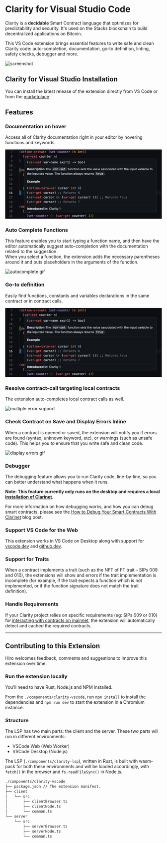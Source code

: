 # Clarity for Visual Studio Code

Clarity is a **decidable** Smart Contract language that optimizes for predictability and security. It's used on the Stacks blockchain to build decentralized applications on Bitcoin.

This VS Code extension brings essential features to write safe and clean Clarity code: auto-completion, documentation, go-to definition, linting, safety checks, debugger and more.

![screenshot](https://raw.githubusercontent.com/hirosystems/clarinet/develop/components/clarity-vscode/docs/images/screenshot.png)

## Clarity for Visual Studio Installation

You can install the latest release of the extension directly from VS Code or from the [marketplace](https://marketplace.visualstudio.com/items?itemName=hirosystems.clarity-lsp).

## Features

### Documentation on hover

Access all of Clarity documentation right in your editor by hovering functions and keywords.

![documentation screenshot](https://raw.githubusercontent.com/hirosystems/clarinet/develop/components/clarity-vscode/docs/images/documentation.png)

### Auto Complete Functions

This feature enables you to start typing a function name, and then have the editor automatically suggest auto-completion with the documentation related to the suggestion.  
When you select a function, the extension adds the necessary parentheses around it and puts placeholders in the arguments of the function.

![autocomplete gif](https://raw.githubusercontent.com/hirosystems/clarinet/develop/components/clarity-vscode/docs/images/autocomplete.gif)

### Go-to definition

Easily find functions, constants and variables declarations in the same contract or in contract calls.

![go-to definition screenshot](https://raw.githubusercontent.com/hirosystems/clarinet/develop/components/clarity-vscode/docs/images/documentation.png)

### Resolve contract-call targeting local contracts

The extension auto-completes local contract calls as well.

![multiple error support](https://raw.githubusercontent.com/hirosystems/clarinet/develop/components/clarity-vscode/docs/images/multicontract.gif)

### Check Contract on Save and Display Errors Inline

When a contract is opened or saved, the extension will notify you if errors are found (syntax, unknown keyword, etc), or warnings (such as unsafe code). This helps you to ensure that you write safe and clean code.

![display errors gif](https://raw.githubusercontent.com/hirosystems/clarinet/develop/components/clarity-vscode/docs/images/errors.gif)

### Debugger

The debugging feature allows you to run Clarity code, line-by-line, so you can better understand what happens when it runs.

**Note: This feature currently only runs on the desktop and requires a local [installation of Clarinet](https://github.com/hirosystems/clarinet#installation).**

For more information on how debugging works, and how you can debug smart contracts, please see the [How to Debug Your Smart Contracts With Clarinet](https://www.hiro.so/blog/how-to-debug-your-smart-contracts-with-clarinet) blog post.

### Support VS Code for the Web

This extension works in VS Code on Desktop along with support for [vscode.dev](https://vscode.dev/) and [github.dev](https://github.dev/).

### Support for Traits

When a contract implements a trait (such as the NFT of FT trait – SIPs 009 and 010), the extensions will show and errors if the trait implementation is incomplete (for example, if the trait expects a function which is not implemented, or if the function signature does not match the trait definition).

### Handle Requirements

If your Clarity project relies on specific requirements (eg: SIPs 009 or 010) for [interacting with contracts on mainnet](https://github.com/hirosystems/clarinet#interacting-with-contracts-deployed-on-mainnet), the extension will automatically detect and cached the required contracts.

---

## Contributing to this Extension

Hiro welcomes feedback, comments and suggestions to improve this extension over time. 

### Run the extension locally

You'll need to have Rust, Node.js and NPM installed.

From the `./components/clarity-vscode`, run `npm install` to install the dependencies and `npm run dev` to start the extension in a Chromium instance.

### Structure

The LSP has two main parts: the client and the server.
These two parts will run in different environments:
- VSCode Web (Web Worker)
- VSCode Desktop (Node.js)

The LSP (`./components/clarity-lsp`), written in Rust, is built with wasm-pack for both these environments and will be loaded accordingly, with `fetch()` in the browser and `fs.readFileSync()` in Node.js.

```
./components/clarity-vscode
├── package.json // The extension manifest.
├── client
│   └── src
│       ├── clientBrowser.ts
│       ├── clientNode.ts
│       └── common.ts
└── server
    └── src
        ├── serverBrowser.ts
        ├── serverNode.ts
        └── common.ts
```
